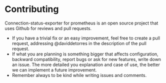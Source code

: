 # Contributing
Connection-status-exporter for prometheus is an open source project that uses Github for reviews and pull requests. 

* If you have a trivial fix or an easy improvement, feel free to create a pull request, addressing @daviddetorres in the description of the pull request. 
* If what you are planning is something bigger that affects configuration, backward compatibility, report bugs or ask for new features, write down an issue. The more detailed you explanation and case of use, the better we can implement a future improvement.
* Remember always to be kind while writing issues and comments.